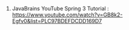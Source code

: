 1. JavaBrains YouTube Spring 3 Tutorial : https://www.youtube.com/watch?v=GB8k2-Egfv0&list=PLC97BDEFDCDD169D7
